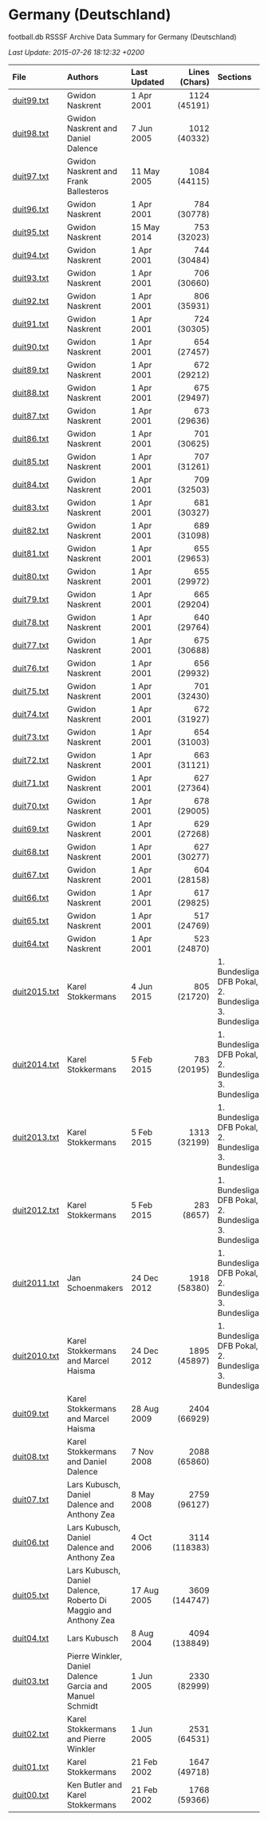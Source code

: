 
# Germany (Deutschland)

football.db RSSSF Archive Data Summary for Germany (Deutschland)

_Last Update: 2015-07-26 18:12:32 +0200_

| File   | Authors  | Last Updated | Lines (Chars) | Sections | 
|:------ | :------- | :----------- | ------------: | :------- |
| [duit99.txt](duit99.txt}) | Gwidon Naskrent | 1 Apr 2001 | 1124 (45191) |  |
| [duit98.txt](duit98.txt}) | Gwidon Naskrent and Daniel Dalence | 7 Jun 2005 | 1012 (40332) |  |
| [duit97.txt](duit97.txt}) | Gwidon Naskrent and Frank Ballesteros | 11 May 2005 | 1084 (44115) |  |
| [duit96.txt](duit96.txt}) | Gwidon Naskrent | 1 Apr 2001 | 784 (30778) |  |
| [duit95.txt](duit95.txt}) | Gwidon Naskrent | 15 May 2014 | 753 (32023) |  |
| [duit94.txt](duit94.txt}) | Gwidon Naskrent | 1 Apr 2001 | 744 (30484) |  |
| [duit93.txt](duit93.txt}) | Gwidon Naskrent | 1 Apr 2001 | 706 (30660) |  |
| [duit92.txt](duit92.txt}) | Gwidon Naskrent | 1 Apr 2001 | 806 (35931) |  |
| [duit91.txt](duit91.txt}) | Gwidon Naskrent | 1 Apr 2001 | 724 (30305) |  |
| [duit90.txt](duit90.txt}) | Gwidon Naskrent | 1 Apr 2001 | 654 (27457) |  |
| [duit89.txt](duit89.txt}) | Gwidon Naskrent | 1 Apr 2001 | 672 (29212) |  |
| [duit88.txt](duit88.txt}) | Gwidon Naskrent | 1 Apr 2001 | 675 (29497) |  |
| [duit87.txt](duit87.txt}) | Gwidon Naskrent | 1 Apr 2001 | 673 (29636) |  |
| [duit86.txt](duit86.txt}) | Gwidon Naskrent | 1 Apr 2001 | 701 (30625) |  |
| [duit85.txt](duit85.txt}) | Gwidon Naskrent | 1 Apr 2001 | 707 (31261) |  |
| [duit84.txt](duit84.txt}) | Gwidon Naskrent | 1 Apr 2001 | 709 (32503) |  |
| [duit83.txt](duit83.txt}) | Gwidon Naskrent | 1 Apr 2001 | 681 (30327) |  |
| [duit82.txt](duit82.txt}) | Gwidon Naskrent | 1 Apr 2001 | 689 (31098) |  |
| [duit81.txt](duit81.txt}) | Gwidon Naskrent | 1 Apr 2001 | 655 (29653) |  |
| [duit80.txt](duit80.txt}) | Gwidon Naskrent | 1 Apr 2001 | 655 (29972) |  |
| [duit79.txt](duit79.txt}) | Gwidon Naskrent | 1 Apr 2001 | 665 (29204) |  |
| [duit78.txt](duit78.txt}) | Gwidon Naskrent | 1 Apr 2001 | 640 (29764) |  |
| [duit77.txt](duit77.txt}) | Gwidon Naskrent | 1 Apr 2001 | 675 (30688) |  |
| [duit76.txt](duit76.txt}) | Gwidon Naskrent | 1 Apr 2001 | 656 (29932) |  |
| [duit75.txt](duit75.txt}) | Gwidon Naskrent | 1 Apr 2001 | 701 (32430) |  |
| [duit74.txt](duit74.txt}) | Gwidon Naskrent | 1 Apr 2001 | 672 (31927) |  |
| [duit73.txt](duit73.txt}) | Gwidon Naskrent | 1 Apr 2001 | 654 (31003) |  |
| [duit72.txt](duit72.txt}) | Gwidon Naskrent | 1 Apr 2001 | 663 (31121) |  |
| [duit71.txt](duit71.txt}) | Gwidon Naskrent | 1 Apr 2001 | 627 (27364) |  |
| [duit70.txt](duit70.txt}) | Gwidon Naskrent | 1 Apr 2001 | 678 (29005) |  |
| [duit69.txt](duit69.txt}) | Gwidon Naskrent | 1 Apr 2001 | 629 (27268) |  |
| [duit68.txt](duit68.txt}) | Gwidon Naskrent | 1 Apr 2001 | 627 (30277) |  |
| [duit67.txt](duit67.txt}) | Gwidon Naskrent | 1 Apr 2001 | 604 (28158) |  |
| [duit66.txt](duit66.txt}) | Gwidon Naskrent | 1 Apr 2001 | 617 (29825) |  |
| [duit65.txt](duit65.txt}) | Gwidon Naskrent | 1 Apr 2001 | 517 (24769) |  |
| [duit64.txt](duit64.txt}) | Gwidon Naskrent | 1 Apr 2001 | 523 (24870) |  |
| [duit2015.txt](duit2015.txt}) | Karel Stokkermans | 4 Jun 2015 | 805 (21720) | 1. Bundesliga, DFB Pokal, 2. Bundesliga, 3. Bundesliga |
| [duit2014.txt](duit2014.txt}) | Karel Stokkermans | 5 Feb 2015 | 783 (20195) | 1. Bundesliga, DFB Pokal, 2. Bundesliga, 3. Bundesliga |
| [duit2013.txt](duit2013.txt}) | Karel Stokkermans | 5 Feb 2015 | 1313 (32199) | 1. Bundesliga, DFB Pokal, 2. Bundesliga, 3. Bundesliga |
| [duit2012.txt](duit2012.txt}) | Karel Stokkermans | 5 Feb 2015 | 283 (8657) | 1. Bundesliga, DFB Pokal, 2. Bundesliga, 3. Bundesliga |
| [duit2011.txt](duit2011.txt}) | Jan Schoenmakers | 24 Dec 2012 | 1918 (58380) | 1. Bundesliga, DFB Pokal, 2. Bundesliga, 3. Bundesliga |
| [duit2010.txt](duit2010.txt}) | Karel Stokkermans and Marcel Haisma | 24 Dec 2012 | 1895 (45897) | 1. Bundesliga, DFB Pokal, 2. Bundesliga, 3. Bundesliga |
| [duit09.txt](duit09.txt}) | Karel Stokkermans and Marcel Haisma | 28 Aug 2009 | 2404 (66929) |  |
| [duit08.txt](duit08.txt}) | Karel Stokkermans and Daniel Dalence | 7 Nov 2008 | 2088 (65860) |  |
| [duit07.txt](duit07.txt}) | Lars Kubusch, Daniel Dalence and Anthony Zea | 8 May 2008 | 2759 (96127) |  |
| [duit06.txt](duit06.txt}) | Lars Kubusch, Daniel Dalence and Anthony Zea | 4 Oct 2006 | 3114 (118383) |  |
| [duit05.txt](duit05.txt}) | Lars Kubusch, Daniel Dalence, Roberto Di Maggio and Anthony Zea | 17 Aug 2005 | 3609 (144747) |  |
| [duit04.txt](duit04.txt}) | Lars Kubusch | 8 Aug 2004 | 4094 (138849) |  |
| [duit03.txt](duit03.txt}) | Pierre Winkler, Daniel Dalence Garcia and Manuel Schmidt | 1 Jun 2005 | 2330 (82999) |  |
| [duit02.txt](duit02.txt}) | Karel Stokkermans and Pierre Winkler | 1 Jun 2005 | 2531 (64531) |  |
| [duit01.txt](duit01.txt}) | Karel Stokkermans | 21 Feb 2002 | 1647 (49718) |  |
| [duit00.txt](duit00.txt}) | Ken Butler and Karel Stokkermans | 21 Feb 2002 | 1768 (59366) |  |


